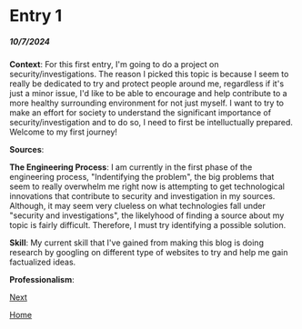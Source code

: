 # Entry 1
##### 10/7/2024
__Context__:
For this first entry, I'm going to do a project on security/investigations. The reason I picked this topic is because I seem to really be dedicated to try and protect people around me, regardless if it's just a minor issue, I'd like to be able to encourage and help contribute to a more healthy surrounding environment for not just myself. I want to try to make an effort for society to understand the significant importance of security/investigation and to do so, I need to first be intelluctually prepared. Welcome to my first journey!

__Sources__:

__The Engineering Process__:
I am currently in the first phase of the engineering process, "Indentifying the problem", the big problems that seem to really overwhelm me right now is attempting to get technological innovations that contribute to security and investigation in my sources. Although, it may seem very clueless on what technologies fall under "security and investigations", the likelyhood of finding a source about my topic is fairly difficult. Therefore, I must try identifying a possible solution.

__Skill__: 
My current skill that I've gained from making this blog is doing research by googling on different type of websites to try and help me gain factualized ideas.

__Professionalism__:

[Next](entry02.md)

[Home](../README.md)
